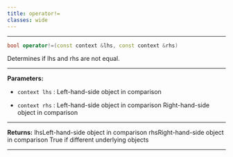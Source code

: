 ```yaml
---
title: operator!=
classes: wide
---
```



---

```cpp
bool operator!=(const context &lhs, const context &rhs)
```


Determines if lhs and rhs are not equal. 


---
**Parameters:**

 - `context lhs`
: Left-hand-side object in comparison 

 - `context rhs`
: Left-hand-side object in comparison Right-hand-side object in comparison 


---
**Returns:** lhsLeft-hand-side object in comparison rhsRight-hand-side object in comparison True if different underlying objects 

---
